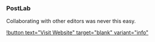 ### PostLab

Collaborating with other editors was never this easy.

[!button text="Visit Website" target="blank" variant="info"](https://hedge.video/postlab)
